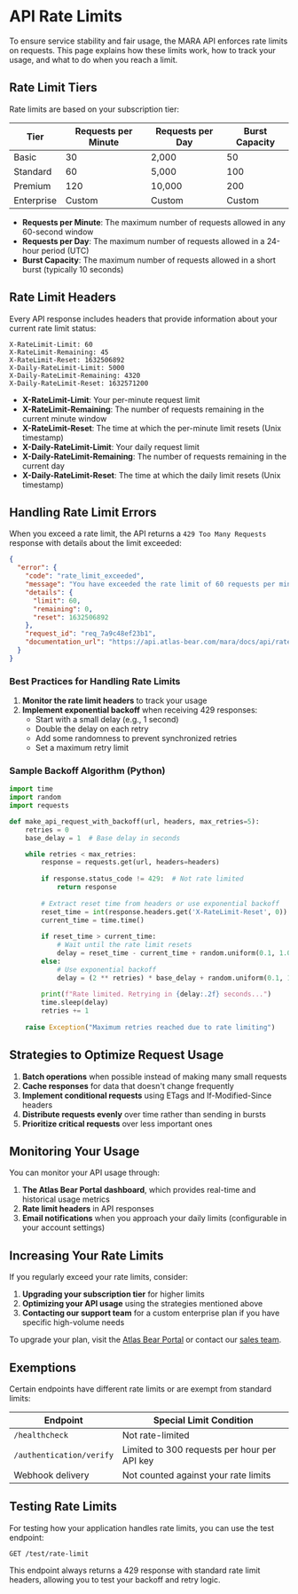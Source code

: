 # API Rate Limits

To ensure service stability and fair usage, the MARA API enforces rate limits on requests. This page explains how these limits work, how to track your usage, and what to do when you reach a limit.

## Rate Limit Tiers

Rate limits are based on your subscription tier:

| Tier | Requests per Minute | Requests per Day | Burst Capacity |
|------|---------------------|------------------|----------------|
| Basic | 30 | 2,000 | 50 |
| Standard | 60 | 5,000 | 100 |
| Premium | 120 | 10,000 | 200 |
| Enterprise | Custom | Custom | Custom |

- **Requests per Minute**: The maximum number of requests allowed in any 60-second window
- **Requests per Day**: The maximum number of requests allowed in a 24-hour period (UTC)
- **Burst Capacity**: The maximum number of requests allowed in a short burst (typically 10 seconds)

## Rate Limit Headers

Every API response includes headers that provide information about your current rate limit status:

```
X-RateLimit-Limit: 60
X-RateLimit-Remaining: 45
X-RateLimit-Reset: 1632506892
X-Daily-RateLimit-Limit: 5000
X-Daily-RateLimit-Remaining: 4320
X-Daily-RateLimit-Reset: 1632571200
```

- **X-RateLimit-Limit**: Your per-minute request limit
- **X-RateLimit-Remaining**: The number of requests remaining in the current minute window
- **X-RateLimit-Reset**: The time at which the per-minute limit resets (Unix timestamp)
- **X-Daily-RateLimit-Limit**: Your daily request limit
- **X-Daily-RateLimit-Remaining**: The number of requests remaining in the current day
- **X-Daily-RateLimit-Reset**: The time at which the daily limit resets (Unix timestamp)

## Handling Rate Limit Errors

When you exceed a rate limit, the API returns a `429 Too Many Requests` response with details about the limit exceeded:

```json
{
  "error": {
    "code": "rate_limit_exceeded",
    "message": "You have exceeded the rate limit of 60 requests per minute",
    "details": {
      "limit": 60,
      "remaining": 0,
      "reset": 1632506892
    },
    "request_id": "req_7a9c48ef23b1",
    "documentation_url": "https://api.atlas-bear.com/mara/docs/api/rate-limits"
  }
}
```

### Best Practices for Handling Rate Limits

1. **Monitor the rate limit headers** to track your usage
2. **Implement exponential backoff** when receiving 429 responses:
   - Start with a small delay (e.g., 1 second)
   - Double the delay on each retry
   - Add some randomness to prevent synchronized retries
   - Set a maximum retry limit

### Sample Backoff Algorithm (Python)

```python
import time
import random
import requests

def make_api_request_with_backoff(url, headers, max_retries=5):
    retries = 0
    base_delay = 1  # Base delay in seconds

    while retries < max_retries:
        response = requests.get(url, headers=headers)
        
        if response.status_code != 429:  # Not rate limited
            return response
            
        # Extract reset time from headers or use exponential backoff
        reset_time = int(response.headers.get('X-RateLimit-Reset', 0))
        current_time = time.time()
        
        if reset_time > current_time:
            # Wait until the rate limit resets
            delay = reset_time - current_time + random.uniform(0.1, 1.0)
        else:
            # Use exponential backoff
            delay = (2 ** retries) * base_delay + random.uniform(0.1, 1.0)
        
        print(f"Rate limited. Retrying in {delay:.2f} seconds...")
        time.sleep(delay)
        retries += 1
    
    raise Exception("Maximum retries reached due to rate limiting")
```

## Strategies to Optimize Request Usage

1. **Batch operations** when possible instead of making many small requests
2. **Cache responses** for data that doesn't change frequently
3. **Implement conditional requests** using ETags and If-Modified-Since headers
4. **Distribute requests evenly** over time rather than sending in bursts
5. **Prioritize critical requests** over less important ones

## Monitoring Your Usage

You can monitor your API usage through:

1. **The Atlas Bear Portal dashboard**, which provides real-time and historical usage metrics
2. **Rate limit headers** in API responses
3. **Email notifications** when you approach your daily limits (configurable in your account settings)

## Increasing Your Rate Limits

If you regularly exceed your rate limits, consider:

1. **Upgrading your subscription tier** for higher limits
2. **Optimizing your API usage** using the strategies mentioned above
3. **Contacting our support team** for a custom enterprise plan if you have specific high-volume needs

To upgrade your plan, visit the [Atlas Bear Portal](https://portal.atlas-bear.com) or contact our [sales team](mailto:sales@atlas-bear.com).

## Exemptions

Certain endpoints have different rate limits or are exempt from standard limits:

| Endpoint | Special Limit Condition |
|----------|-------------------------|
| `/healthcheck` | Not rate-limited |
| `/authentication/verify` | Limited to 300 requests per hour per API key |
| Webhook delivery | Not counted against your rate limits |

## Testing Rate Limits

For testing how your application handles rate limits, you can use the test endpoint:

```
GET /test/rate-limit
```

This endpoint always returns a 429 response with standard rate limit headers, allowing you to test your backoff and retry logic.